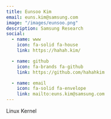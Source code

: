 ```yaml
---
title: Eunsoo Kim
email: euns.kim@samsung.com
image: "/images/eunsoo.png"
description: Samsung Research
social:
  - name: www
    icon: fa-solid fa-house
    link: https://hahah.kim/

  - name: github
    icon: fa-brands fa-github
    link: https://github.com/hahahkim

  - name: email
    icon: fa-solid fa-envelope
    link: mailto:euns.kim@samsung.com
---
```


Linux Kernel
